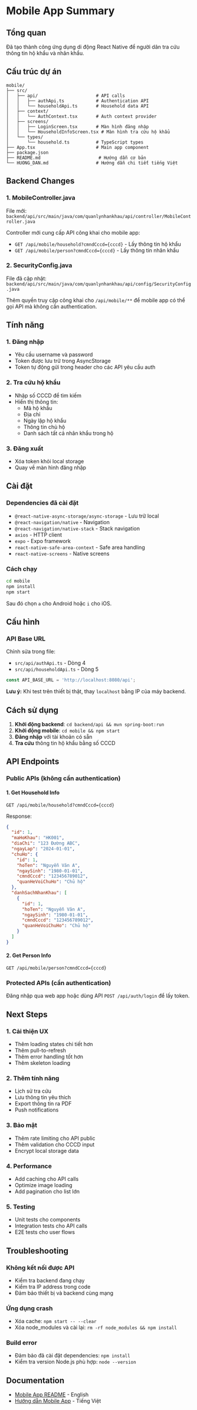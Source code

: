# Mobile App Summary

## Tổng quan

Đã tạo thành công ứng dụng di động React Native để người dân tra cứu thông tin hộ khẩu và nhân khẩu.

## Cấu trúc dự án

```
mobile/
├── src/
│   ├── api/                      # API calls
│   │   ├── authApi.ts            # Authentication API
│   │   └── householdApi.ts       # Household data API
│   ├── context/
│   │   └── AuthContext.tsx       # Auth context provider
│   ├── screens/
│   │   ├── LoginScreen.tsx       # Màn hình đăng nhập
│   │   └── HouseholdInfoScreen.tsx # Màn hình tra cứu hộ khẩu
│   └── types/
│       └── household.ts          # TypeScript types
├── App.tsx                       # Main app component
├── package.json
├── README.md                      # Hướng dẫn cơ bản
└── HUONG_DAN.md                  # Hướng dẫn chi tiết tiếng Việt
```

## Backend Changes

### 1. MobileController.java

File mới: `backend/api/src/main/java/com/quanlynhankhau/api/controller/MobileController.java`

Controller mới cung cấp API công khai cho mobile app:

- `GET /api/mobile/household?cmndCccd={cccd}` - Lấy thông tin hộ khẩu
- `GET /api/mobile/person?cmndCccd={cccd}` - Lấy thông tin nhân khẩu

### 2. SecurityConfig.java

File đã cập nhật: `backend/api/src/main/java/com/quanlynhankhau/api/config/SecurityConfig.java`

Thêm quyền truy cập công khai cho `/api/mobile/**` để mobile app có thể gọi API mà không cần authentication.

## Tính năng

### 1. Đăng nhập
- Yêu cầu username và password
- Token được lưu trữ trong AsyncStorage
- Token tự động gửi trong header cho các API yêu cầu auth

### 2. Tra cứu hộ khẩu
- Nhập số CCCD để tìm kiếm
- Hiển thị thông tin:
  - Mã hộ khẩu
  - Địa chỉ
  - Ngày lập hộ khẩu
  - Thông tin chủ hộ
  - Danh sách tất cả nhân khẩu trong hộ

### 3. Đăng xuất
- Xóa token khỏi local storage
- Quay về màn hình đăng nhập

## Cài đặt

### Dependencies đã cài đặt
- `@react-native-async-storage/async-storage` - Lưu trữ local
- `@react-navigation/native` - Navigation
- `@react-navigation/native-stack` - Stack navigation
- `axios` - HTTP client
- `expo` - Expo framework
- `react-native-safe-area-context` - Safe area handling
- `react-native-screens` - Native screens

### Cách chạy

```bash
cd mobile
npm install
npm start
```

Sau đó chọn `a` cho Android hoặc `i` cho iOS.

## Cấu hình

### API Base URL

Chỉnh sửa trong file:
- `src/api/authApi.ts` - Dòng 4
- `src/api/householdApi.ts` - Dòng 5

```typescript
const API_BASE_URL = 'http://localhost:8080/api';
```

**Lưu ý:** Khi test trên thiết bị thật, thay `localhost` bằng IP của máy backend.

## Cách sử dụng

1. **Khởi động backend**: `cd backend/api && mvn spring-boot:run`
2. **Khởi động mobile**: `cd mobile && npm start`
3. **Đăng nhập** với tài khoản có sẵn
4. **Tra cứu** thông tin hộ khẩu bằng số CCCD

## API Endpoints

### Public APIs (không cần authentication)

#### 1. Get Household Info
```
GET /api/mobile/household?cmndCccd={cccd}
```

Response:
```json
{
  "id": 1,
  "maHoKhau": "HK001",
  "diaChi": "123 Đường ABC",
  "ngayLap": "2024-01-01",
  "chuHo": {
    "id": 1,
    "hoTen": "Nguyễn Văn A",
    "ngaySinh": "1980-01-01",
    "cmndCccd": "123456789012",
    "quanHeVoiChuHo": "Chủ hộ"
  },
  "danhSachNhanKhau": [
    {
      "id": 1,
      "hoTen": "Nguyễn Văn A",
      "ngaySinh": "1980-01-01",
      "cmndCccd": "123456789012",
      "quanHeVoiChuHo": "Chủ hộ"
    }
  ]
}
```

#### 2. Get Person Info
```
GET /api/mobile/person?cmndCccd={cccd}
```

### Protected APIs (cần authentication)

Đăng nhập qua web app hoặc dùng API `POST /api/auth/login` để lấy token.

## Next Steps

### 1. Cải thiện UX
- Thêm loading states chi tiết hơn
- Thêm pull-to-refresh
- Thêm error handling tốt hơn
- Thêm skeleton loading

### 2. Thêm tính năng
- Lịch sử tra cứu
- Lưu thông tin yêu thích
- Export thông tin ra PDF
- Push notifications

### 3. Bảo mật
- Thêm rate limiting cho API public
- Thêm validation cho CCCD input
- Encrypt local storage data

### 4. Performance
- Add caching cho API calls
- Optimize image loading
- Add pagination cho list lớn

### 5. Testing
- Unit tests cho components
- Integration tests cho API calls
- E2E tests cho user flows

## Troubleshooting

### Không kết nối được API
- Kiểm tra backend đang chạy
- Kiểm tra IP address trong code
- Đảm bảo thiết bị và backend cùng mạng

### Ứng dụng crash
- Xóa cache: `npm start -- --clear`
- Xóa node_modules và cài lại: `rm -rf node_modules && npm install`

### Build error
- Đảm bảo đã cài đặt dependencies: `npm install`
- Kiểm tra version Node.js phù hợp: `node --version`

## Documentation

- [Mobile App README](./mobile/README.md) - English
- [Hướng dẫn Mobile App](./mobile/HUONG_DAN.md) - Tiếng Việt

